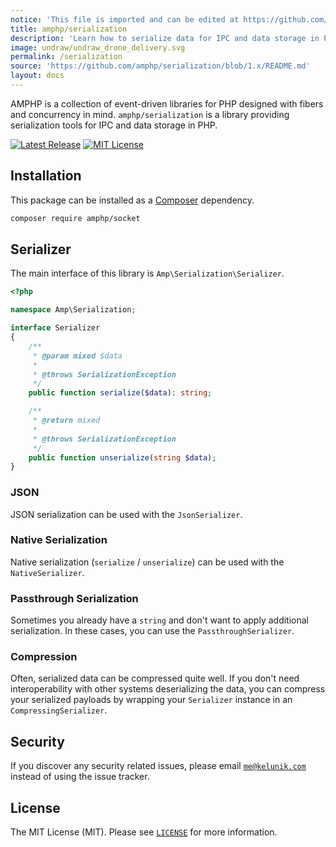 ```yaml
---
notice: 'This file is imported and can be edited at https://github.com/amphp/serialization/blob/1.x/README.md'
title: amphp/serialization
description: 'Learn how to serialize data for IPC and data storage in PHP.'
image: undraw/undraw_drone_delivery.svg
permalink: /serialization
source: 'https://github.com/amphp/serialization/blob/1.x/README.md'
layout: docs
---
```

AMPHP is a collection of event-driven libraries for PHP designed with fibers and concurrency in mind.
`amphp/serialization` is a library providing serialization tools for IPC and data storage in PHP.

[![Latest Release](https://img.shields.io/github/release/amphp/serialization.svg?style=flat-square)](https://github.com/amphp/serialization/releases)
[![MIT License](https://img.shields.io/badge/license-MIT-blue.svg?style=flat-square)](https://github.com/amphp/serialization/blob/master/LICENSE)

## Installation

This package can be installed as a [Composer](https://getcomposer.org/) dependency.

```bash
composer require amphp/socket
```

## Serializer

The main interface of this library is `Amp\Serialization\Serializer`.

```php
<?php

namespace Amp\Serialization;

interface Serializer
{
    /**
     * @param mixed $data
     *
     * @throws SerializationException
     */
    public function serialize($data): string;

    /**
     * @return mixed
     *
     * @throws SerializationException
     */
    public function unserialize(string $data);
}
```

### JSON

JSON serialization can be used with the `JsonSerializer`.

### Native Serialization

Native serialization (`serialize` / `unserialize`) can be used with the `NativeSerializer`.

### Passthrough Serialization

Sometimes you already have a `string` and don't want to apply additional serialization. In these cases, you can use the `PassthroughSerializer`.

### Compression

Often, serialized data can be compressed quite well. If you don't need interoperability with other systems deserializing the data, you can compress your serialized payloads by wrapping your `Serializer` instance in an `CompressingSerializer`.

## Security

If you discover any security related issues, please email [`me@kelunik.com`](mailto:me@kelunik.com) instead of using the issue tracker.

## License

The MIT License (MIT). Please see [`LICENSE`](./LICENSE) for more information.
